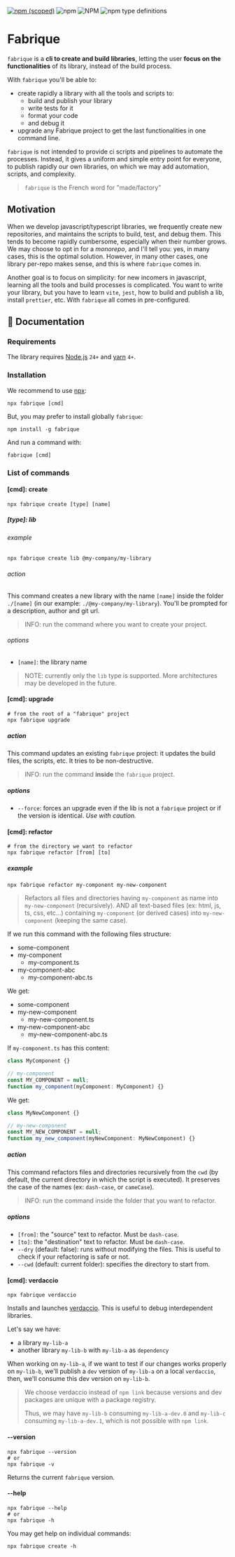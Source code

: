 [![npm (scoped)](https://img.shields.io/npm/v/fabrique.svg)](https://www.npmjs.com/package/fabrique)
![npm](https://img.shields.io/npm/dm/fabrique.svg)
![NPM](https://img.shields.io/npm/l/fabrique.svg)
![npm type definitions](https://img.shields.io/npm/types/fabrique.svg)

# Fabrique

`fabrique` is a **cli to create and build libraries**,
letting the user **focus on the functionalities** of its library, instead of the build process.

With `fabrique` you'll be able to:

- create rapidly a library with all the tools and scripts to:
  - build and publish your library 
  - write tests for it
  - format your code
  - and debug it
- upgrade any Fabrique project to get the last functionalities in one command line.

`fabrique` is not intended to provide ci scripts and pipelines to automate the processes.
Instead, it gives a uniform and simple entry point for everyone, to publish rapidly our own libraries,
on which we may add automation, scripts, and complexity.

> `fabrique` is the French word for "made/factory"

## Motivation

When we develop javascript/typescript libraries, we frequently  create new repositories,
and maintains the scripts to build, test, and debug them.
This tends to become rapidly cumbersome, especially when their number grows.
We may choose to opt in for a _monorepo_, and I'll tell you: yes, in many cases, this is the optimal solution.
However, in many other cases, one library per-repo makes sense, and this is where `fabrique` comes in.

Another goal is to focus on simplicity: for new incomers in javascript,
learning all the tools and build processes is complicated.
You want to write your library, but you have to learn `vite`, `jest`, how to build and publish a lib,
install `prettier`, etc. With `fabrique` all comes in pre-configured.

## 📝 Documentation

### Requirements

The library requires [Node.js](https://nodejs.org/en/download) `24+` and [yarn](https://yarnpkg.com/getting-started/install) `4+`.

### Installation

We recommend to use [npx](https://docs.npmjs.com/cli/v8/commands/npx):

```shell
npx fabrique [cmd]
```

But, you may prefer to install globally `fabrique`:

```shell
npm install -g fabrique
```
And run a command with:

```shell
fabrique [cmd]
```


### List of commands

#### \[cmd\]: create

```shell
npx fabrique create [type] [name]
```

##### \[type\]: lib

###### example

```shell
npx fabrique create lib @my-company/my-library
```

###### action

This command creates a new library with the name `[name]` inside the folder `./[name]` (in our example: `./@my-company/my-library`).
You'll be prompted for a description, author and git url.

> INFO: run the command where you want to create your project.

###### options

- `[name]`: the library name


> NOTE: currently only the `lib` type is supported. More architectures may be developed in the future.

#### \[cmd\]: upgrade

```shell
# from the root of a "fabrique" project
npx fabrique upgrade
```

##### action

This command updates an existing `fabrique` project: it updates the build files, the scripts, etc.
It tries to be non-destructive.

> INFO: run the command **inside** the `fabrique` project.

##### options

- `--force`: forces an upgrade even if the lib is not a `fabrique` project or if the version is identical. _Use with caution._

#### \[cmd\]: refactor

```shell
# from the directory we want to refactor
npx fabrique refactor [from] [to]
```

##### example

```shell
npx fabrique refactor my-component my-new-component
```

> Refactors all files and directories having `my-component` as name into `my-new-component` (recursively).
> AND all text-based files (ex: html, js, ts, css, etc...) containing `my-component` (or derived cases) into `my-new-component` (keeping the same case).

If we run this command with the following files structure:

- some-component
- my-component
  - my-component.ts
- my-component-abc
  - my-component-abc.ts

We get:

- some-component
- my-new-component
  - my-new-component.ts
- my-new-component-abc
  - my-new-component-abc.ts

If `my-component.ts` has this content:

```ts
class MyComponent {}

// my-component
const MY_COMPONENT = null;
function my_component(myComponent: MyComponent) {}
```

We get:

```ts
class MyNewComponent {}

// my-new-component
const MY_NEW_COMPONENT = null;
function my_new_component(myNewComponent: MyNewComponent) {}
```

##### action

This command refactors files and directories recursively from the `cwd` (by default, the current directory in which the script is executed).
It preserves the case of the names (ex: `dash-case`, or `cameCase`).

> INFO: run the command inside the folder that you want to refactor.

##### options

- `[from]`: the "source" text to refactor. Must be `dash-case`.
- `[to]`: the "destination" text to refactor. Must be `dash-case`.
- `--dry` (default: false): runs without modifying the files. This is useful to check if your refactoring is safe or not.
- `--cwd` (default: current folder): specifies the directory to start from.

#### \[cmd\]: verdaccio

```shell
npx fabrique verdaccio
```

Installs and launches [verdaccio](https://verdaccio.org/). This is useful to debug interdependent libraries.

Let's say we have:

- a library `my-lib-a`
- another library `my-lib-b` with `my-lib-a` as `dependency`

When working on `my-lib-a`, if we want to test if our changes works properly on `my-lib-b`, we'll publish a `dev` version of `my-lib-a` on a local `verdaccio`,
then, we'll consume this dev version on `my-lib-b`.

> We choose verdaccio instead of `npm link` because versions and dev packages are unique with a package registry.
> 
> Thus, we may have `my-lib-b` consuming `my-lib-a-dev.0` and `my-lib-c` consuming `my-lib-a-dev.1`, which is not possible with `npm link`.


#### --version

```shell
npx fabrique --version
# or
npx fabrique -v
```

Returns the current `fabrique` version.

#### --help

```shell
npx fabrique --help
# or
npx fabrique -h
```

You may get help on individual commands:

```shell
npx fabrique create -h
```



